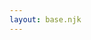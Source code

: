 ```yaml
---
layout: base.njk
---
```


<script>
  window.location.replace('https://kaycebasques.github.io/pigweedai/docs/ask_pigweed_ai.html');
</script>

